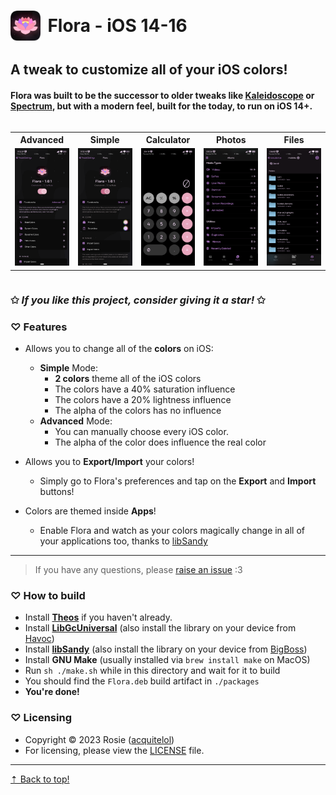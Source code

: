 # <img src="Preferences/Resources/FullIcon.png" style="width: 3rem; margin-right: 0.3rem; margin-bottom: 0.3rem" align="center"> Flora - iOS 14-16

## A tweak to customize all of your iOS colors!

#### Flora was built to be the successor to older tweaks like [Kaleidoscope](https://sparkdev.me/) or [Spectrum](https://github.com/Skittyblock/Spectrum), but with a modern feel, built for the today, to run on iOS 14+.


<div style="overflow-x: auto;">
  <table>
    <tr>
      <th>Advanced</th>
      <th>Simple</th>
      <th>Calculator</th>
      <th>Photos</th>
      <th>Files</th>
    </tr>
    <tr>
      <td width="20%">
        <div>
            <img src="Screenshots/Advanced.PNG" />
        </div>
      </td>
      <td width="20%">
        <div>
            <img src="Screenshots/Simple.PNG" />
        </div>
      </td>
      <td width="20%" >
        <div>
            <img src="Screenshots/Calculator.PNG" />
        </div>
      </td>
      <td width="20%">
        <div>
            <img src="Screenshots/Photos.PNG" />
        </div>
      </td>
      <td width="20%">
        <div>
            <img src="Screenshots/Files.PNG" />
        </div>
      </td>
    </tr>
  </table>
</div>

### ✩ *If you like this project, consider giving it a star!* ✩

### ♡ **Features**

- Allows you to change all of the **colors** on iOS:
  - **Simple** Mode:
    - **2 colors** theme all of the iOS colors
    - The colors have a 40% saturation influence
    - The colors have a 20% lightness influence
    - The alpha of the colors has no influence
  - **Advanced** Mode:
    - You can manually choose every iOS color.
    - The alpha of the color does influence the real color

- Allows you to **Export/Import** your colors!
  - Simply go to Flora's preferences and tap on the **Export** and **Import** buttons!

- Colors are themed inside **Apps**!
  - Enable Flora and watch as your colors magically change in all of your applications too, thanks to [libSandy](https://github.com/opa334/libSandy)

<hr />

> If you have any questions, please [raise an issue](https://github.com/acquitelol/flora/issues/new) :3

### ♡ **How to build**

- Install **[Theos](https://theos.dev/docs/installation)** if you haven't already.
- Install **[LibGcUniversal](https://github.com/MrGcGamer/LibGcUniversalDocumentation?tab=readme-ov-file#installation-in-theos)** (also install the library on your device from [Havoc](sileo://source/https://havoc.app/))
- Install **[libSandy](https://github.com/opa334/libSandy?tab=readme-ov-file#functions-provided-by-libsandy)** (also install the library on your device from [BigBoss](sileo://source/http://apt.thebigboss.org/repofiles/cydia/))
- Install **GNU Make** (usually installed via `brew install make` on MacOS)
- Run `sh ./make.sh` while in this directory and wait for it to build
- You should find the `Flora.deb` build artifact in `./packages`
- **You're done!**

### ♡ **Licensing**

- Copyright © 2023 Rosie ([acquitelol](https://github.com/acquitelol))
- For licensing, please view the [LICENSE](https://github.com/acquitelol/flora/blob/main/LICENSE) file.

<hr />

<a href="#top">⇡ Back to top️!</a>
